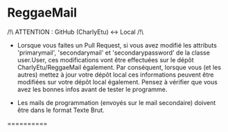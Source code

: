 ReggaeMail
==========

/!\ ATTENTION : GitHub (CharlyEtu) <-> Local /!\

* Lorsque vous faites un Pull Request, si vous avez modifié les attributs 'primarymail', 'secondarymail' et
'secondarypassword' de la classe user.User, ces modifications vont être effectuées sur le dépôt CharlyEtu/ReggaeMail également. Par conséquent, lorsque vous (et les autres) mettez à jour votre dépôt local ces informations peuvent être
modifiées sur votre dépôt local également. Pensez à vérifier que vous avez les bonnes infos avant de tester
le programme.

* Les mails de programmation (envoyés sur le mail secondaire) doivent être dans le format Texte Brut.
 
==========
